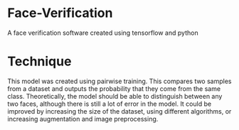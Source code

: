 # Face-Verification
A face verification software created using tensorflow and python

# Technique
This model was created using pairwise training. This compares two samples from a dataset and outputs the probability that they come from the same class. Theoretically, the model should be able to distinguish between any two faces, although there is still a lot of error in the model. It could be improved by increasing the size of the dataset, using different algorithms, or increasing augmentation and image preprocessing.
